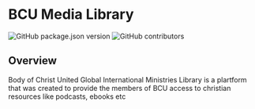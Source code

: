 # BCU Media Library

![GitHub package.json version](https://img.shields.io/github/package-json/v/OptimusJc/bcu-library) ![GitHub contributors](https://img.shields.io/github/contributors/OptimusJc/bcu-library) 

## Overview 

Body of Christ United Global International Ministries Library is a plartform that was created to provide the members
of BCU access to christian resources like podcasts, ebooks etc




